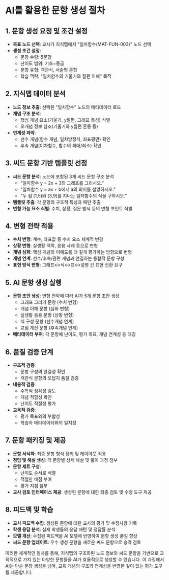 # AI를 활용한 문항 생성 절차

## 1. 문항 생성 요청 및 조건 설정

-   **목표 노드 선택**: 교사가 지식맵에서 "일차함수(MAT-FUN-003)" 노드 선택
-   **생성 조건 설정**:
    -   문항 수량: 5문항
    -   난이도 범위: 기초~중급
    -   문항 유형: 객관식, 서술형 혼합
    -   학습 맥락: "일차함수의 기울기와 절편 이해" 목적

## 2. 지식맵 데이터 분석

-   **노드 정보 추출**: 선택된 "일차함수" 노드의 메타데이터 로드
-   **개념 구조 분석**:
    -   핵심 개념 요소(기울기, y절편, 그래프 특성) 식별
    -   오개념 정보 참조(기울기와 y절편 혼동 등)
-   **연계성 파악**:
    -   선수 개념(함수 개념, 일차방정식, 좌표평면) 확인
    -   후속 개념(이차함수, 함수의 최대/최소) 확인

## 3. 씨드 문항 기반 템플릿 선정

-   **씨드 문항 분석**: 노드에 포함된 3개 씨드 문항 구조 분석
    -   "일차함수 y = 2x + 3의 그래프를 그리시오."
    -   "일차함수 y = ax + b에서 a의 의미를 설명하시오."
    -   "두 점 (1,5)와 (3,9)를 지나는 일차함수의 식을 구하시오."
-   **템플릿 추출**: 각 문항의 구조적 특성과 패턴 추출
-   **변형 가능 요소 식별**: 수치, 상황, 질문 방식 등의 변형 포인트 식별

## 4. 변형 전략 적용

-   **수치 변형**: 계수, 좌표값 등 수치 요소 체계적 변경
-   **상황 변형**: 실생활 맥락, 응용 사례 등으로 변형
-   **개념 심화**: 핵심 개념의 이해도를 더 깊게 평가하는 방향으로 변형
-   **개념 연계**: 선수/후속/관련 개념과 연결하는 통합적 문항 구성
-   **표현 방식 변형**: 그래프↔식↔표↔설명 간 표현 전환 요구

## 5. AI 문항 생성 실행

-   **문항 초안 생성**: 변형 전략에 따라 AI가 5개 문항 초안 생성
    -   그래프 그리기 문항 (수치 변형)
    -   개념 이해 문항 (심화 변형)
    -   실생활 응용 문항 (상황 변형)
    -   식 구성 문항 (선수개념 연계)
    -   교점 계산 문항 (후속개념 연계)
-   **메타데이터 부여**: 각 문항에 난이도, 평가 목표, 개념 연계성 등 태깅

## 6. 품질 검증 단계

-   **구조적 검증**:
    -   문항 구성의 완결성 확인
    -   객관식 문항의 오답지 품질 검증
-   **내용적 검증**:
    -   수학적 정확성 검토
    -   개념 적합성 확인
    -   난이도 적절성 평가
-   **교육적 검증**:
    -   평가 목표와의 부합성
    -   학습자 메타데이터와의 일치성

## 7. 문항 패키징 및 제공

-   **문항 서식화**: 최종 문항 형식 정리 및 레이아웃 적용
-   **정답 및 해설 생성**: 각 문항별 상세 해설 및 풀이 과정 첨부
-   **문항 세트 구성**:
    -   난이도 순서로 배열
    -   적절한 배점 부여
    -   평가 지침 첨부
-   **교사 검토 인터페이스 제공**: 생성된 문항에 대한 최종 검토 및 수정 도구 제공

## 8. 피드백 및 학습

-   **교사 피드백 수집**: 생성된 문항에 대한 교사의 평가 및 수정사항 기록
-   **학생 응답 분석**: 실제 학생들의 응답 패턴 및 정답률 분석
-   **모델 개선**: 수집된 피드백을 AI 모델에 반영하여 문항 생성 품질 향상
-   **씨드 문항 업데이트**: 우수 생성 문항을 새로운 씨드 문항으로 승격 검토

이러한 체계적인 절차를 통해, 지식맵의 구조화된 노드 정보와 씨드 문항을 기반으로 교육적으로 가치 있는 다양한 문항들을 AI가 효율적으로 생성할 수 있습니다. 이 과정에서 AI는 단순 문장 생성을 넘어, 교육 개념의 구조와 연계성을 반영한 깊이 있는 평가 도구를 제공합니다.
